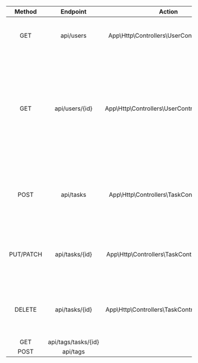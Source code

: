 |  Method   |    Endpoint    |                        Action                    |                                                                                Description                                                                                |
| :-------: | :------------: |  :-----------------------------------------: | :-----------------------------------------------------------------------------------------------------------------------------------------------------------------------: |
|    GET    |   api/users    | App\Http\Controllers\UserController@index  |                                                                  ログインされたユーザーの id を取得する                                                                   |
|    GET    | api/users/{id} |   App\Http\Controllers\UserController@getTask | ログインしている user の id に一致する tasks テーブルのレコードを取得する、トップページでユーザー毎のタスク一覧を表示する |
|   POST    |   api/tasks    |   App\Http\Controllers\TaskController@store  |                                                      tasks テーブルのレコードを新規作成する。タスクの新規追加をする                                                       |
| PUT/PATCH | api/tasks/{id} |  App\Http\Controllers\TaskController@update  |                                                       tasks テーブルの id のレコードを更新する。タスクの編集をする                                                        |
|  DELETE   | api/tasks/{id} | App\Http\Controllers\TaskController@destroy |                                                       tasks テーブルの id のレコードを削除する。タスクの削除をする                                                        |
|    GET    | api/tags/tasks/{id} |          |                |
|   POST    |   api/tags    |               |     
